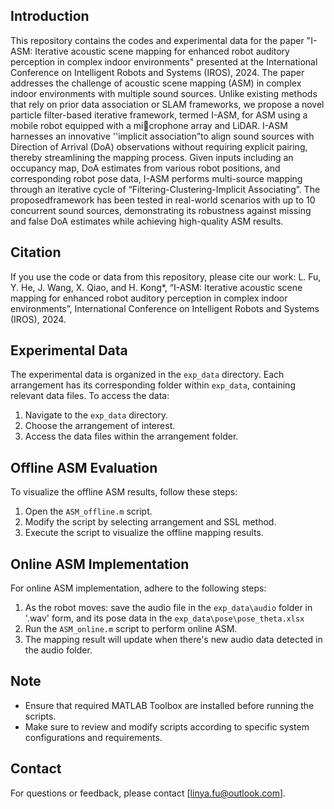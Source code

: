 ## Introduction
This repository contains the codes and experimental data  for the paper "I-ASM: Iterative acoustic scene mapping for enhanced robot auditory perception in complex indoor environments" presented at the International Conference on Intelligent Robots and Systems (IROS), 2024. 
The paper addresses the challenge of acoustic scene mapping (ASM) in complex indoor environments with multiple sound sources. Unlike existing methods that rely on prior data association or SLAM frameworks, we propose a novel particle filter-based iterative framework, termed I-ASM, for ASM using a mobile robot equipped with a microphone array and LiDAR. I-ASM harnesses an innovative ''implicit association”to align sound sources with Direction of Arrival (DoA) observations without requiring explicit pairing, thereby streamlining the mapping process. Given inputs including an occupancy map, DoA estimates from various
robot positions, and corresponding robot pose data, I-ASM performs multi-source mapping through an iterative cycle of “Filtering-Clustering-Implicit Associating”. The proposedframework has been tested in real-world scenarios with up to 10 concurrent sound sources, demonstrating its robustness against missing and false DoA estimates while achieving high-quality ASM results.

## Citation
If you use the code or data from this repository, please cite our work:
L. Fu, Y. He, J. Wang, X. Qiao, and H. Kong*, “I-ASM: Iterative acoustic scene mapping for enhanced robot auditory perception in complex indoor environments”, International Conference on Intelligent Robots and Systems (IROS), 2024.

## Experimental Data
The experimental data is organized in the `exp_data` directory. Each arrangement has its corresponding folder within `exp_data`, containing relevant data files. To access the data:

1. Navigate to the `exp_data` directory.
2. Choose the arrangement of interest.
3. Access the data files within the arrangement folder.

## Offline ASM Evaluation
To visualize the offline ASM results, follow these steps:

1. Open the `ASM_offline.m` script.
2. Modify the script by selecting arrangement and SSL method.
3. Execute the script to visualize the offline mapping results.

## Online ASM Implementation
For online ASM implementation, adhere to the following steps:

1. As the robot moves: save the audio file in the `exp_data\audio` folder in '.wav' form, and its pose data in the `exp_data\pose\pose_theta.xlsx`
2. Run the `ASM_online.m` script to perform online ASM.
3. The mapping result will update when there's new audio data detected in the audio folder.

## Note
- Ensure that required MATLAB Toolbox are installed before running the scripts. 
- Make sure to review and modify scripts according to specific system configurations and requirements.

## Contact
For questions or feedback, please contact [linya.fu@outlook.com].

